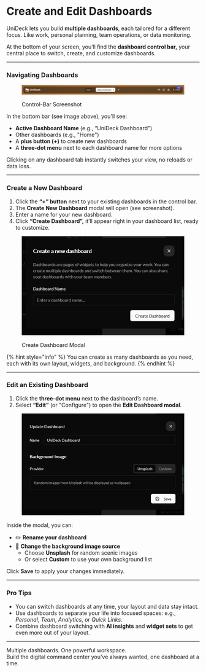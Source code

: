 # Create and Edit Dashboards

UniDeck lets you build **multiple dashboards**, each tailored for a different focus. Like work, personal planning, team operations, or data monitoring.

At the bottom of your screen, you’ll find the **dashboard control bar,** your central place to switch, create, and customize dashboards.

***

### Navigating Dashboards

<figure><img src="../../.gitbook/assets/image (29).png" alt=""><figcaption><p>Control-Bar Screenshot</p></figcaption></figure>

In the bottom bar (see image above), you'll see:

* **Active Dashboard Name** (e.g., “UniDeck Dashboard”)
* Other dashboards (e.g., "Home")
* A **plus button (+)** to create new dashboards
* A **three-dot menu** next to each dashboard name for more options

Clicking on any dashboard tab instantly switches your view, no reloads or data loss.

***

### Create a New Dashboard

1. Click the **“+” button** next to your existing dashboards in the control bar.
2. The **Create New Dashboard** modal will open (see screenshot).
3. Enter a name for your new dashboard.
4. Click **“Create Dashboard”,** it’ll appear right in your dashboard list, ready to customize.

<figure><img src="../../.gitbook/assets/image (30).png" alt=""><figcaption><p>Create Dashboard Modal</p></figcaption></figure>

{% hint style="info" %}
You can create as many dashboards as you need, each with its own layout, widgets, and background.
{% endhint %}

***

### Edit an Existing Dashboard

1. Click the **three-dot menu** next to the dashboard’s name.
2. Select **“Edit”** (or "Configure") to open the **Edit Dashboard modal**.

<figure><img src="../../.gitbook/assets/image (31).png" alt=""><figcaption></figcaption></figure>

Inside the modal, you can:

* ✏️ **Rename your dashboard**
* 🌄 **Change the background image source**
  * Choose **Unsplash** for random scenic images
  * Or select **Custom** to use your own background list

Click **Save** to apply your changes immediately.

***

### Pro Tips

* You can switch dashboards at any time, your layout and data stay intact.
* Use dashboards to separate your life into focused spaces: e.g., _Personal_, _Team_, _Analytics_, or _Quick Links_.
* Combine dashboard switching with **AI insights** and **widget sets** to get even more out of your layout.

***

Multiple dashboards. One powerful workspace.\
Build the digital command center you’ve always wanted, one dashboard at a time.

